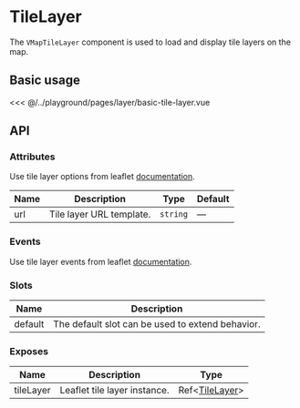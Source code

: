 # TileLayer

The `VMapTileLayer` component is used to load and display tile layers on the map.

## Basic usage

<ClientOnly>
  <Demo url="/layer/basic-tile-layer" >
  
<<< @/../playground/pages/layer/basic-tile-layer.vue
  
  </Demo>
</ClientOnly>

## API

### Attributes

Use tile layer options from leaflet [documentation](https://leafletjs.com/reference.html#tilelayer).

| Name | Description              | Type     | Default |
| ---- | ------------------------ | -------- | ------- |
| url  | Tile layer URL template. | `string` | —       |

### Events

Use tile layer events from leaflet [documentation](https://leafletjs.com/reference.html#tilelayer-event).

### Slots

| Name    | Description                                      |
| ------- | ------------------------------------------------ |
| default | The default slot can be used to extend behavior. |

### Exposes

| Name      | Description                  | Type                                               |
| --------- | ---------------------------- | -------------------------------------------------- |
| tileLayer | Leaflet tile layer instance. | Ref<[TileLayer](/components/types.html#tilelayer)> |
